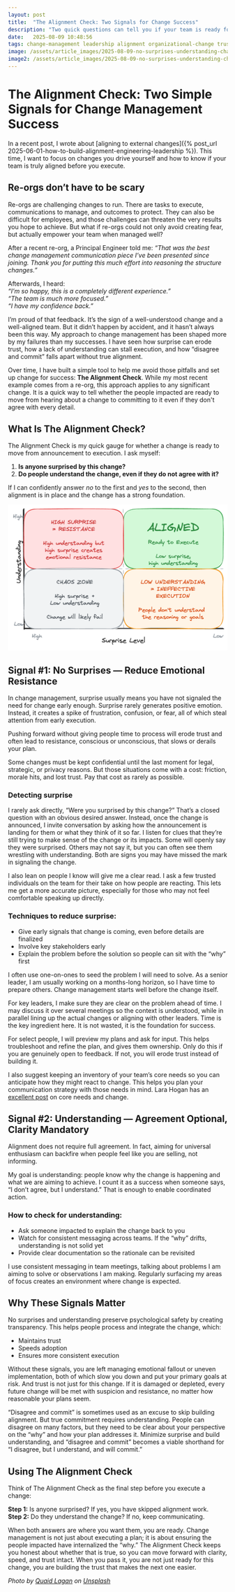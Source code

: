 ```yaml
---
layout: post
title:  "The Alignment Check: Two Signals for Change Success"
description: "Two quick questions can tell you if your team is ready for change. Avoid surprises, build understanding, and execute with confidence."
date:   2025-08-09 10:48:56
tags: change-management leadership alignment organizational-change trust-building disagree-and-commit
image: /assets/article_images/2025-08-09-no-surprises-understanding-change/lighthouse.jpg
image2: /assets/article_images/2025-08-09-no-surprises-understanding-change/lighthouse-mobile.jpg
---
```


# The Alignment Check: Two Simple Signals for Change Management Success

In a recent post, I wrote about [aligning to external changes]({% post_url 2025-06-01-how-to-build-alignment-engineering-leadership %}). This time, I want to focus on changes you drive yourself and how to know if your team is truly aligned before you execute.

## Re-orgs don’t have to be scary

Re-orgs are challenging changes to run. There are tasks to execute, communications to manage, and outcomes to protect. They can also be difficult for employees, and those challenges can threaten the very results you hope to achieve. But what if re-orgs could not only avoid creating fear, but actually empower your team when managed well?

After a recent re-org, a Principal Engineer told me: *“That was the best change management communication piece I’ve been presented since joining. Thank you for putting this much effort into reasoning the structure changes.”*

Afterwards, I heard:  
*“I’m so happy, this is a completely different experience.”*  
*“The team is much more focused.”*  
*“I have my confidence back.”*

I’m proud of that feedback. It’s the sign of a well-understood change and a well-aligned team. But it didn’t happen by accident, and it hasn’t always been this way. My approach to change management has been shaped more by my failures than my successes. I have seen how surprise can erode trust, how a lack of understanding can stall execution, and how “disagree and commit” falls apart without true alignment.

Over time, I have built a simple tool to help me avoid those pitfalls and set up change for success: **The Alignment Check**. While my most recent example comes from a re-org, this approach applies to any significant change. It is a quick way to tell whether the people impacted are ready to move from hearing about a change to committing to it even if they don't agree with every detail.

## What Is The Alignment Check?

The Alignment Check is my quick gauge for whether a change is ready to move from announcement to execution. I ask myself:

1. **Is anyone surprised by this change?**  
2. **Do people understand the change, even if they do not agree with it?**  

If I can confidently answer *no* to the first and *yes* to the second, then alignment is in place and the change has a strong foundation.

![The Surprise-Agreement Alignment Check](/assets/article_images/2025-08-09-no-surprises-understanding-change/surprise-agreement-alignment.png)

## Signal #1: No Surprises — Reduce Emotional Resistance

In change management, surprise usually means you have not signaled the need for change early enough. Surprise rarely generates positive emotion. Instead, it creates a spike of frustration, confusion, or fear, all of which steal attention from early execution.

Pushing forward without giving people time to process will erode trust and often lead to resistance, conscious or unconscious, that slows or derails your plan.

Some changes must be kept confidential until the last moment for legal, strategic, or privacy reasons. But those situations come with a cost: friction, morale hits, and lost trust. Pay that cost as rarely as possible.

### Detecting surprise

I rarely ask directly, “Were you surprised by this change?” That’s a closed question with an obvious desired answer. Instead, once the change is announced, I invite conversation by asking how the announcement is landing for them or what they think of it so far. I listen for clues that they’re still trying to make sense of the change or its impacts. Some will openly say they were surprised. Others may not say it, but you can often see them wrestling with understanding. Both are signs you may have missed the mark in signaling the change.

I also lean on people I know will give me a clear read. I ask a few trusted individuals on the team for their take on how people are reacting. This lets me get a more accurate picture, especially for those who may not feel comfortable speaking up directly.


### Techniques to reduce surprise:
- Give early signals that change is coming, even before details are finalized
- Involve key stakeholders early
- Explain the problem before the solution so people can sit with the “why” first

I often use one-on-ones to seed the problem I will need to solve. As a senior leader, I am usually working on a months-long horizon, so I have time to prepare others. Change management starts well before the change itself.

For key leaders, I make sure they are clear on the problem ahead of time. I may discuss it over several meetings so the context is understood, while in parallel lining up the actual changes or aligning with other leaders. Time is the key ingredient here. It is not wasted, it is the foundation for success.

For select people, I will preview my plans and ask for input. This helps troubleshoot and refine the plan, and gives them ownership. Only do this if you are genuinely open to feedback. If not, you will erode trust instead of building it.

I also suggest keeping an inventory of your team’s core needs so you can anticipate how they might react to change. This helps you plan your communication strategy with those needs in mind. Lara Hogan has an [excellent post](https://larahogan.me/blog/desk-moves/) on core needs and change.

## Signal #2: Understanding — Agreement Optional, Clarity Mandatory

Alignment does not require full agreement. In fact, aiming for universal enthusiasm can backfire when people feel like you are selling, not informing.

My goal is understanding: people know why the change is happening and what we are aiming to achieve. I count it as a success when someone says, “I don’t agree, but I understand.” That is enough to enable coordinated action.

### How to check for understanding:
- Ask someone impacted to explain the change back to you
- Watch for consistent messaging across teams. If the “why” drifts, understanding is not solid yet
- Provide clear documentation so the rationale can be revisited

I use consistent messaging in team meetings, talking about problems I am aiming to solve or observations I am making. Regularly surfacing my areas of focus creates an environment where change is expected.

## Why These Signals Matter

No surprises and understanding preserve psychological safety by creating transparency. This helps people process and integrate the change, which:  
- Maintains trust
- Speeds adoption
- Ensures more consistent execution

Without these signals, you are left managing emotional fallout or uneven implementation, both of which slow you down and put your primary goals at risk. And trust is not just for this change. If it is damaged or depleted, every future change will be met with suspicion and resistance, no matter how reasonable your plans seem.

“Disagree and commit” is sometimes used as an excuse to skip building alignment. But true commitment requires understanding. People can disagree on many factors, but they need to be clear about your perspective on the “why” and how your plan addresses it. Minimize surprise and build understanding, and “disagree and commit” becomes a viable shorthand for “I disagree, but I understand, and will commit.”

## Using The Alignment Check

Think of The Alignment Check as the final step before you execute a change:

**Step 1:** Is anyone surprised? If yes, you have skipped alignment work.  
**Step 2:** Do they understand the change? If no, keep communicating.  

When both answers are where you want them, you are ready. Change management is not just about executing a plan; it is about ensuring the people impacted have internalized the “why.” The Alignment Check keeps you honest about whether that is true, so you can move forward with clarity, speed, and trust intact. When you pass it, you are not just ready for this change, you are building the trust that makes the next one easier.


*Photo by [Quaid Lagan](https://unsplash.com/@freshseteyes) on [Unsplash](https://unsplash.com/photos/landscape-photography-of-a-white-lighthouse-6Qqq-PitDo4)*
